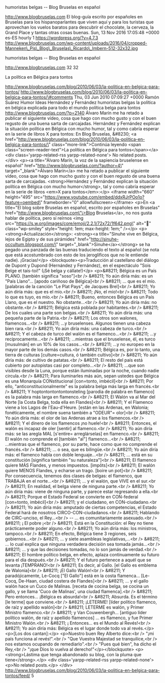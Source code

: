 humoristas belgas -- Blog Bruselas en español

http://www.blogbruselas.com El blog-guía escrito por españoles en
Bruselas para los hispanoparlantes que viven aquí y para los turistas
que aprovechan los vuelos baratos para descubrir el chocolate, la
cerveza, la Grand Place y tantas otras cosas buenas. Sun, 13 Nov 2016
17:05:48 +0000 es-ES hourly 1 https://wordpress.org/?v=4.7.3
http://www.blogbruselas.com/wp-content/uploads/2016/04/cropped-Manneken\_Pis\_Blog\_Bruselas\_Ricardo\_Imbern-512-32x32.jpg

humoristas belgas -- Blog Bruselas en español

http://www.blogbruselas.com 32 32

La política en Bélgica para tontos

http://www.blogbruselas.com/blog/2010/06/03/la-politica-en-belgica-para-tontos/
http://www.blogbruselas.com/blog/2010/06/03/la-politica-en-belgica-para-tontos/\#comments
Thu, 03 Jun 2010 07:09:27 +0000 Ramón Suárez Humor Ideas Hernández y
Fernández humoristas belgas la política en bélgica explicada para todo
el mundo política belga para tontos http://www.blogbruselas.com/?p=2140
Álvaro Marín me ha retado a publicar el siguiente vídeo, cosa que hago
con mucho gusto y con el buen regusto de una buena sarta de carcajadas.
Hernández y Fernández explican la situación política en Bélgica con
mucho humor, tal y como cabría esperar en la serie de libros X para
tontos: En Blog Bruselas, &\#8230; \<a
href=\"http://www.blogbruselas.com/blog/2010/06/03/la-politica-en-belgica-para-tontos/\"
class=\"more-link\"\>Continúa leyendo \<span
class=\"screen-reader-text\"\>La política en Bélgica para
tontos\</span\>\</a\>\<div class=\'yarpp-related-rss
yarpp-related-none\'\> No related posts. \</div\> \<p\>\<a
title=\"Álvaro Marín, la voz de la sapiencia bruselense en español\"
href=\"http://www.blogbruselas.com/?author=4\"
target=\"\_blank\"\>Álvaro Marín\</a\> me ha retado a publicar el
siguiente vídeo, cosa que hago con mucho gusto y con el buen regusto de
una buena sarta de carcajadas. \<strong\>Hernández y Fernández explican
la situación política en Bélgica con mucho humor\</strong\>, tal y como
cabría esperar en la serie de libros \<em\>X para tontos\</em\>:\</p\>
\<iframe width=\"660\" height=\"495\"
src=\"https://www.youtube.com/embed/ddxRJrPOo1o?feature=oembed\"
frameborder=\"0\" allowfullscreen\>\</iframe\> \<p\>En \<a title=\"El
blog sobre Bruselas en español, escrito por españoles en Bruselas\"
href=\"http://www.blogbruselas.com\"\>Blog Bruselas\</a\>, no nos gusta
hablar de política, pero sí reírnos \<img
src=\"https://s.w.org/images/core/emoji/2.2.1/72x72/1f642.png\"
alt=\"🙂\" class=\"wp-smiley\" style=\"height: 1em; max-height: 1em;\"
/\>\</p\> \<p\>\<strong\>Actualización\</strong\>: \<strong\>\<a
title=\"Sinuhe vive en Bélgica, lejos de Egipto y de sus pirámides\"
href=\"http://sinuhe-occultum.blogspot.com/\"
target=\"\_blank\"\>Sinuhe\</a\>\</strong\> se ha pegado una panzada de
las buenas traduciendo el texto al español (se nota que está
acostumbrado con esto de los jeroglíficos que no le entiende nadie).
¡Gracias!\</p\> \<blockquote\>\<p\>Traducción al castellano del diálogo
de Dupont y Dupond (Hernández y Fernández), en el espectáculo "Sois
Belge et tais-toi!" (¡Sé belga y cállate!)\</p\> \<p\>&\#8211; Bélgica
es un País PLANO. \[también significa "soso"\]\<br /\> &\#8211; Yo aún
diría más: es un "País Llano"... \[apodo cariñoso de Bélgica\]\<br /\>
&\#8211; ... que es el mío. \[palabras de la canción "Le Plat Pays", de
Jacques Brel\]\<br /\> &\#8211; Yo aún diría más: que es el mío.\<br /\>
&\#8211; ¡No, el mío!\<br /\> &\#8211; Todo lo que es tuyo, es mío.\<br
/\> &\#8211; Bueno, entonces Bélgica es un País Llano, que es el
nuestro. No obstante...\<br /\> &\#8211; Yo aún diría más: no
obstante.\<br /\> &\#8211; Bélgica está poblada por habitantes.\<br /\>
&\#8211; De los cuales una parte son belgas.\<br /\> &\#8211; Yo aún
diría más: una pequeña parte de la Patria.\<br /\> &\#8211; Los otros
son walones, flamencos...\<br /\> &\#8211; ...y bruselenses. Algunos
tienen una cabeza bien rara.\<br /\> &\#8211; Yo aún diría más: una
cabeza de turco.\<br /\> &\#8211; Y el cabeza de turco del walón es el
flamenco...\<br /\> &\#8211; ...y recíprocamente...\<br /\> &\#8211;
...mientras que el bruselense, él, es turco \[musulmán\] en un 10% de
los casos...\<br /\> &\#8211; ...y no europeo en la mayor parte de los
demás casos.\<br /\> &\#8211; Bélgica es, por lo tanto, una tierra de
culturas \[culture=cultura, ó también cultivo\]\<br /\> &\#8211; Yo aún
diría más: de cultivo de patatas.\<br /\> &\#8211; El resto del país
está cubierto por autopistas casi por completo...\<br /\> &\#8211;
...que son visibles desde la Luna, porque están iluminadas por la noche,
cuando nadie circula.\<br /\> &\#8211; Para iluminarles más aún, sepan
ustedes que Bélgica es una Monarquía CONstitucional \[con=tonto,
imbécil\]\<br /\> &\#8211; Por ello, "anticonstitucionalmente" es la
palabra belga más larga en francés.\<br /\> &\#8211; Y
hoptontontontontonsteling \[parodia de palabra en flamenco\] es la
palabra más larga en flamenco.\<br /\> &\#8211; El Walón va al Mar del
Norte \[la Costa Belga, toda ella en Flandes\]\<br /\> &\#8211; Y el
Flamenco viene a los Lagos de l'Eau-d'Heure. \[están en las Ardenas, en
Walonia; fonéticamente, el nombre suena también a "ODEUR"= olor\]\<br
/\> &\#8211; Yo aún diría más: el olor de las Ardenas atrae a los
flamencos.\<br /\> &\#8211; Y el dinero de los flamencos ¡no huele!\<br
/\> &\#8211; Entonces, el walón es incapaz de oler \[sentir\] al
flamenco.\<br /\> &\#8211; Yo aún diría más: se las aregla MAL
\[s'entire= arreglárselas\] en flamenco.\<br /\> &\#8211; El walón no
comprende el \[también "al"\] flamenco...\<br /\> &\#8211; ...mientras
que el flamenco, por su parte, hace como que no comprende el
francés.\<br /\> &\#8211; ... o sea, que es bilingüe.\<br /\> &\#8211;
Yo aún diría más: el flamenco habla con doble lenguaje...\<br /\>
&\#8211; ... está en su constitución \[significa también "su
naturaleza"\]\<br /\> &\#8211; El flamenco quiere MÁS Flandes, y menos
impuestos. \[impôts\]\<br /\> &\#8211; El walón quiere MENOS Flandes, y
echarse un trago. \[boire un pot\]\<br /\> &\#8211; Por consecuencia,
tenemos dos clases de belgas: el flamenco, que TRABAJA en el
norte...\<br /\> &\#8211; ... y el walón, que VIVE en el sur.\<br /\>
&\#8211; En realidad, el belga viene de ninguna parte.\<br /\> &\#8211;
Yo aún diría más: viene de ninguna parte, y parece estar regresando a
ella.\<br /\> &\#8211; Porque el Estado Federal se convierte en
CON-federal \[con=tonto, imbécil\]\<br /\> &\#8211; y el ciudadano, en
CON-ciudadano.\<br /\> &\#8211; Yo aún diría más: amputado de ciertas
competencias, el Estado Federal hará de nosotros
CIRCO-CON-ciudadanos.\<br /\> &\#8211; Hablando de CIRC-unciso, el
Rey...\<br /\> -- ... es comunitariamente asexuado.\<br /\> &\#8211; ¡
El pobre ¡\<br /\> &\#8211; Está en la Constitución: el Rey no tiene
prácticamente poder alguno.\<br /\> &\#8211; Yo aún diría más: los
ministros, tampoco.\<br /\> &\#8211; En efecto, Bélgica tiene 3
regiones, seis gobiernos...\<br /\> &\#8211; ... y siete asambleas
legislativas,...\<br /\> &\#8211; ... lo cual explica que ninguna
verdadera decisión sea tomada jamás...\<br /\> &\#8211; ... y que las
decisiones tomadas, no lo son jamás de verdad.\<br /\> &\#8211; El
hombre político belga, en efecto, aplaza continuamente su futuro para el
día después.\<br /\> &\#8211; Y el futuro pertenece a aquél que se
levanta ¡TEMPRANO!\<br /\> &\#8211; Es decir, al Gallo. \[el Gallo es
emblema de Walonia\]\<br /\> &\#8211; ¡El Gallo Walón!\<br /\> &\#8211;
Y paradójicamente, Le-Cocq \["El Gallo"\] está en la costa flamenca...
\[Le-Cocq, De-Haan, ciudad costera de Flandes\]\<br /\> &\#8211; ... y
el gallo walón hace un Cuco de Malinas. \[receta de cocina belga, se
cocina un gallo, y se llama 'Cuco de Malinas', una ciudad
flamenca\].\<br /\> &\#8211; Pero entonces... ¡Bélgica es absurda!\<br
/\> &\#8211; Absurda. Es el término \[le terme\] que conviene.\<br /\>
&\#8211; ¡LETERME! \[líder político flamenco, de raíz y apellido
walón\]\<br /\> &\#8211; LETERME es walón, y Primer Ministro
flamenco.\<br /\> &\#8211; y Van Couwenbergh... \[antiguo líder político
walón, de raíz y apellido flamencos\] ... es flamenco, y fue Primer
Ministro Walón.\<br /\> &\#8211; ¡ Entonces... es el Mundo al Revés!\<br
/\> &\#8211; Yo aún diría más: Bélgica es el lugar donde todo va al
revés.\</p\> \<p\>\[Los dos cantan\]:\</p\> \<p\>Nuestro buen Rey
Alberto dice:\<br /\> "¡mi país funciona al revés!".\<br /\> "Que
Vuestra Majestad se tranquilice,\<br /\> nos estamos ocupando de
remediarlo".\<br /\> "Pues qué bien", ha dicho el Rey,\<br /\> "¡que
Dios lo vuelva al derecho!"\</p\>\</blockquote\> \<p\>\<strong\>Lástima
que tenga abandonado su blog, con la pluma que tiene\</strong\>.\</p\>
\<div class=\'yarpp-related-rss yarpp-related-none\'\> \<p\>No related
posts.\</p\> \</div\>
http://www.blogbruselas.com/blog/2010/06/03/la-politica-en-belgica-para-tontos/feed/
5
